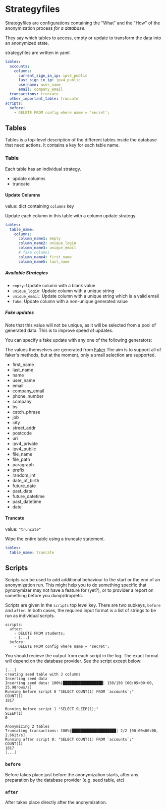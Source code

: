 # Strategyfiles 

Strategyfiles are configurations containing the "What" and the "How" of the anonymization process *for a database*.

They say which tables to access, empty or update to transform the data into an anonymized state.

strategyfiles are written in yaml.

```yaml
tables:
  accounts:
    columns:
      current_sign_in_ip: ipv4_public
      last_sign_in_ip: ipv4_public
      username: user_name
      email: company_email
  transactions: truncate
  other_important_table: truncate
scripts:
  before:
    - DELETE FROM config where name = 'secret';
```

## Tables
Tables is a top-level description of the different tables inside the database that need actions.
It contains a key for each table name.

### Table
Each table has an individual strategy.
* update columns
* truncate

#### Update Columns
value: dict containing `columns` key

Update each column in this table with a column update strategy.
```yaml
tables:
  table_name:
    columns:
      column_name1: empty
      column_name2: unique_login
      column_name3: unique_email
      # fake columns
      column_name4: first_name
      column_name5: last_name
```

##### Available Strategies
* `empty`: Update column with a blank value
* `unique_login`: Update column with a unique string
* `unique_email`: Update column with a unique string which is a valid email
* `fake`: Update column with a non-unique generated value

##### Fake updates
Note that this value will not be unique, as it will be selected from a pool of generated data. This is to improve speed of updates.

You can specify a fake update with any one of the following generators:

The values themselves are generated from [Faker](https://faker.readthedocs.io/en/master/)
The aim is to support all of faker's methods, but at the moment, only a small selection are supported.

* first_name
* last_name
* name
* user_name
* email
* company_email
* phone_number
* company
* bs
* catch_phrase
* job
* city
* street_addr
* postcode
* uri
* ipv4_private
* ipv4_public
* file_name
* file_path
* paragraph
* prefix
* random_int
* date_of_birth
* future_date
* past_date
* future_datetime
* past_datetime
* date



#### Truncate
value: `"truncate"`

Wipe the entire table using a truncate statement.
```yaml
tables:
  table_name: truncate
```

## Scripts
Scripts can be used to add additional behaviour to the start or the end of an anonymization run. This might help you
to do something specific that pynonymizer may not have a feature for (yet?), or to provider a report on something before you dump/drop/etc.

Scripts are given in the `scripts` top level key. There are two subkeys, `before` and `after`.  In both cases, the required input format
is a list of strings to be run as individual scripts. 

```
scripts:
  after:
    - DELETE FROM students;
    - [...]
  before:
    - DELETE FROM config where name = 'secret';
```

You should recieve the output from each script in the log. The exact format will depend on the database provider. See the script except below:
```
[...]
creating seed table with 3 columns
Inserting seed data
Inserting seed data: 100%|██████████████████| 150/150 [00:05<00:00, 25.98rows/s]
Running before script 0 "SELECT COUNT(1) FROM `accounts`;"
COUNT(1)
1817

Running before script 1 "SELECT SLEEP(1);"
SLEEP(1)
0

Anonymizing 2 tables
Truncating transactions: 100%|████████████████████| 2/2 [00:00<00:00,  2.66it/s]
Running after script 0: "SELECT COUNT(1) FROM `accounts`;"
COUNT(1)
1817
[...]
```



### `before`
Before takes place just before the anonymization starts, after any preparation by the database provider (e.g. seed table, etc)

### `after`
After takes place directly after the anonymization. 